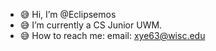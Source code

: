 - 😅 Hi, I’m @Eclipsemos
- 😅 I’m currently a CS Junior UWM.
- 😅 How to reach me: email: xye63@wisc.edu
<!---
Eclipsemos/Eclipsemos is a ✨ special ✨ repository because its `README.md` (this file) appears on your GitHub profile.
You can click the Preview link to take a look at your changes.
--->
